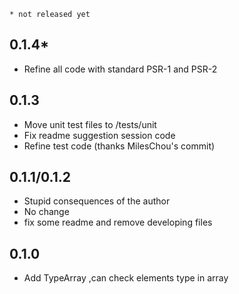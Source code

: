 `* not released yet`

## 0.1.4*
- Refine all code with standard PSR-1 and PSR-2

## 0.1.3
- Move unit test files to /tests/unit
- Fix readme suggestion session code
- Refine test code (thanks MilesChou's commit)

## 0.1.1/0.1.2
- Stupid consequences of the author
- No change
- fix some readme and remove developing files

## 0.1.0
- Add TypeArray ,can check elements type in array